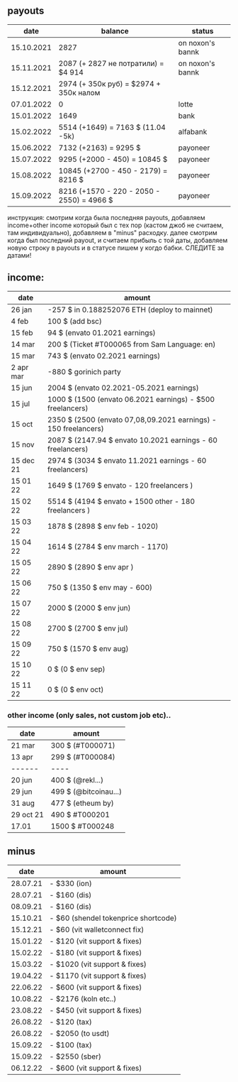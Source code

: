 ## payouts
| date   | balance | status |
|--------|-----------------|------------|
| 15.10.2021 |  2827   | on noxon's bannk |
| 15.11.2021 |  2087 (+ 2827 не потратили) =  $4 914  | on noxon's bannk |
| 15.12.2021 |  2974 (+ 350к руб) =  $2974 + 350к налом  |  |
| 07.01.2022 |  0  | lotte | 
| 15.01.2022 |  1649  | bank |
| 15.02.2022 |  5514 (+1649) = 7163 $ (11.04 -5k) | alfabank |
| 15.06.2022 |  7132 (+2163) = 9295 $ | payoneer |
| 15.07.2022 |  9295 (+2000 - 450) = 10845 $ | payoneer |
| 15.08.2022 |  10845 (+2700 - 450 - 2179) = 8216 $ | payoneer |
| 15.09.2022 |  8216 (+1570 - 220 - 2050 - 2550) = 4966 $ | payoneer |

инструкция: смотрим когда была последняя payouts, добавляем income+other income который был с тех пор (кастом джоб не считаем, там индивидуально), добавляем в "minus" расходку. далее смотрим когда был последний payout, и считаем прибыль с той даты, добавляем новую строку в payouts и в статусе пишем у когдо бабки. СЛЕДИТЕ за датами! 

## income:
  
| date   | amount | 
|--------|-----------------------------|
| 26 jan | -257 $ in 0.188252076 ETH (deploy to mainnet)     | 
| 4 feb | 100 $ (add bsc)  | 
| 15 feb | 94 $ (envato 01.2021 earnings)  | 
| 14 mar | 200 $ (Ticket #T000065 from Sam Language: en)  | 
| 15 mar | 743 $ (envato 02.2021 earnings)  | 
| 2 apr mar | -880 $ gorinich party  | 
| 15 jun | 2004 $ (envato 02.2021-05.2021 earnings)  | 
| 15 jul | 1000 $ (1500 (envato 06.2021 earnings) -  $500 freelancers) | 
| 15 oct | 2350 $ (2500 (envato 07,08,09.2021 earnings) - 150 freelancers) | 
| 15 nov | 2087 $ (2147.94 $ envato 10.2021 earnings - 60 freelancers) | 
| 15 dec 21 | 2974 $ (3034 $ envato 11.2021 earnings - 60 freelancers) | 
| 15 01 22 | 1649 $ (1769 $ envato - 120 freelancers ) |
| 15 02 22 | 5514 $ (4194 $ envato + 1500 other - 180 freelancers ) |
| 15 03 22 | 1878 $ (2898 $ env feb - 1020) |
| 15 04 22 | 1614 $ (2784 $ env march - 1170) |
| 15 05 22 | 2890 $ (2890 $ env apr ) |
| 15 06 22 | 750 $ (1350 $ env may - 600) |
| 15 07 22 | 2000 $ (2000 $ env jun) |
| 15 08 22 | 2700 $ (2700 $ env jul) |
| 15 09 22 | 750 $ (1570 $ env aug) |
| 15 10 22 | 0 $ (0 $ env sep) |
| 15 11 22 | 0 $ (0 $ env oct) |

### other income (only sales, not custom job etc)..
| date   | amount | 
|--------|-----------------------------|
| 21 mar | 300 $ (#T000071) |
| 13 apr | 299 $ (#T000084) |
| ------ | ---- |
| 20 jun | 400 $ (@rekl...) |
| 29 jun | 499 $ (@bitcoinau...) |
| 31 aug | 477 $ (etheum by) |
| 29 oct 21 | 490 $ #T000201  |
| 17.01 | 1500 $ #T000248 |

## minus
| date   | amount | 
|--------|-----------------------------|
| 28.07.21 |  - $330 (ion)   |
| 28.07.21 |  - $160 (dis)   |
| 08.09.21 |  - $160 (dis)   |
| 15.10.21 |  - $60 (shendel tokenprice shortcode)   |
| 15.12.21 |  - $60 (vit walletconnect fix)   |
| 15.01.22 |  - $120 (vit support & fixes)   |
| 15.02.22 |  - $180 (vit support & fixes)   |
| 15.03.22 |  - $1020 (vit support & fixes)   |
| 19.04.22 |  - $1170 (vit support & fixes)   |
| 22.06.22 |  - $600 (vit support & fixes)   |
| 10.08.22 |  - $2176 (koln etc..)   |
| 23.08.22 |  - $450 (vit support & fixes)   |
| 26.08.22 |  - $120 (tax)   |
| 26.08.22 |  - $2050 (to usdt)   |
| 15.09.22 |  - $100 (tax)   |
| 15.09.22 |  - $2550 (sber)   |
| 06.12.22 |  - $600 (vit support & fixes)   |

